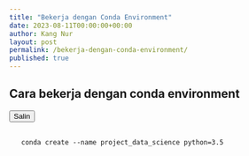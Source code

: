 ```yaml
---
title: "Bekerja dengan Conda Environment"
date: 2023-08-11T00:00:00+00:00
author: Kang Nur
layout: post
permalink: /bekerja-dengan-conda-environment/
published: true
---
```


<h2>Cara bekerja dengan conda environment</h2>

<div id="code-container">
 <button id="copy-button"><i class="fas fa-copy"></i> Salin</button>
 <pre>
  <code class="python">
   conda create --name project_data_science python=3.5
  </code>
 </pre>
</div>
 
